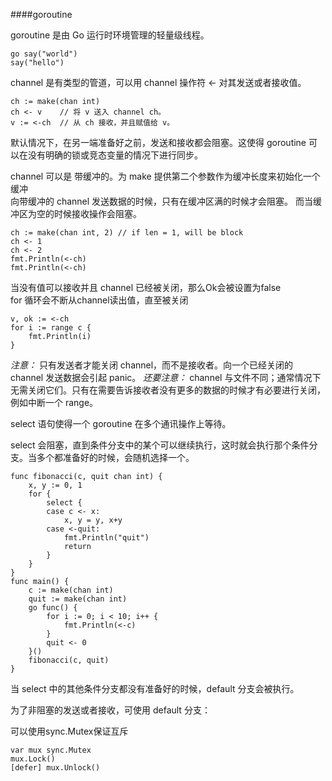 ####goroutine

goroutine 是由 Go 运行时环境管理的轻量级线程。

	go say("world")
	say("hello")
	
channel 是有类型的管道，可以用 channel 操作符 <- 对其发送或者接收值。

	ch := make(chan int)
	ch <- v    // 将 v 送入 channel ch。
	v := <-ch  // 从 ch 接收，并且赋值给 v。
	
默认情况下，在另一端准备好之前，发送和接收都会阻塞。这使得 goroutine 可以在没有明确的锁或竞态变量的情况下进行同步。

channel 可以是 带缓冲的。为 make 提供第二个参数作为缓冲长度来初始化一个缓冲  
向带缓冲的 channel 发送数据的时候，只有在缓冲区满的时候才会阻塞。 而当缓冲区为空的时候接收操作会阻塞。

	ch := make(chan int, 2) // if len = 1, will be block
	ch <- 1
	ch <- 2
	fmt.Println(<-ch)
	fmt.Println(<-ch)
	
当没有值可以接收并且 channel 已经被关闭，那么Ok会被设置为false  
for 循环会不断从channel读出值，直至被关闭

	v, ok := <-ch
	for i := range c {
		fmt.Println(i)
	}

*注意：* 只有发送者才能关闭 channel，而不是接收者。向一个已经关闭的 channel 发送数据会引起 panic。 *还要注意：* channel 与文件不同；通常情况下无需关闭它们。只有在需要告诉接收者没有更多的数据的时候才有必要进行关闭，例如中断一个 range。

select 语句使得一个 goroutine 在多个通讯操作上等待。

select 会阻塞，直到条件分支中的某个可以继续执行，这时就会执行那个条件分支。当多个都准备好的时候，会随机选择一个。

	func fibonacci(c, quit chan int) {
		x, y := 0, 1
		for {
			select {
			case c <- x:
				x, y = y, x+y
			case <-quit:
				fmt.Println("quit")
				return
			}
		}
	}
	func main() {
		c := make(chan int)
		quit := make(chan int)
		go func() {
			for i := 0; i < 10; i++ {
				fmt.Println(<-c)
			}
			quit <- 0
		}()
		fibonacci(c, quit)
	}

当 select 中的其他条件分支都没有准备好的时候，default 分支会被执行。

为了非阻塞的发送或者接收，可使用 default 分支：

可以使用sync.Mutex保证互斥

	var mux sync.Mutex
	mux.Lock()
	[defer] mux.Unlock()

